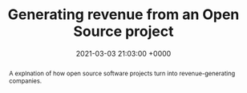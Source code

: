 ---
layout: post
title:  "Generating revenue from an Open Source project"
abstract: A explnation of how open source software projects turn into revenue-generating companies.
permalink: /articles/generating-revenue-oss/
date:   2021-03-03 21:03:00 +0000
readtime: 5 minutes
---